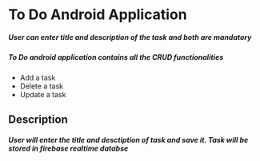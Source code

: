 # To Do Android Application
##### User can enter title and description of the task and both are mandatory
##### To Do android application contains all the CRUD functionalities 
- Add a task
- Delete a task
- Update a task
## Description
##### User will enter the title and desctiption of task and save it. Task will be stored in firebase realtime databse
